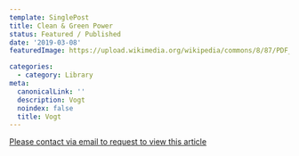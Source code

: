 ```yaml
---
template: SinglePost
title: Clean & Green Power
status: Featured / Published
date: '2019-03-08'
featuredImage: https://upload.wikimedia.org/wikipedia/commons/8/87/PDF_file_icon.svg

categories:
  - category: Library
meta:
  canonicalLink: ''
  description: Vogt
  noindex: false
  title: Vogt
---
```


[Please contact via email to request to view this article](https://gapvinc.com/contact)



